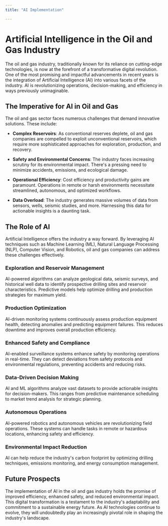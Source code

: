 ```yaml
---
title: "AI Implementation"

---
```


# Artificial Intelligence in the Oil and Gas Industry

The oil and gas industry, traditionally known for its reliance on cutting-edge technologies, is now at the forefront of a transformative digital revolution. One of the most promising and impactful advancements in recent years is the integration of Artificial Intelligence (AI) into various facets of the industry. AI is revolutionizing operations, decision-making, and efficiency in ways previously unimaginable.

## The Imperative for AI in Oil and Gas

The oil and gas sector faces numerous challenges that demand innovative solutions. These include:

- **Complex Reservoirs**: As conventional reserves deplete, oil and gas companies are compelled to exploit unconventional reservoirs, which require more sophisticated approaches for exploration, production, and recovery.

- **Safety and Environmental Concerns**: The industry faces increasing scrutiny for its environmental impact. There's a pressing need to minimize accidents, emissions, and ecological damage.

- **Operational Efficiency**: Cost efficiency and productivity gains are paramount. Operations in remote or harsh environments necessitate streamlined, autonomous, and optimized workflows.

- **Data Overload**: The industry generates massive volumes of data from sensors, wells, seismic studies, and more. Harnessing this data for actionable insights is a daunting task.

## The Role of AI

Artificial Intelligence offers the industry a way forward. By leveraging AI techniques such as Machine Learning (ML), Natural Language Processing (NLP), Computer Vision, and Robotics, oil and gas companies can address these challenges effectively.

### Exploration and Reservoir Management

AI-powered algorithms can analyze geological data, seismic surveys, and historical well data to identify prospective drilling sites and reservoir characteristics. Predictive models help optimize drilling and production strategies for maximum yield.

### Production Optimization

AI-driven monitoring systems continuously assess production equipment health, detecting anomalies and predicting equipment failures. This reduces downtime and improves overall production efficiency.

### Enhanced Safety and Compliance

AI-enabled surveillance systems enhance safety by monitoring operations in real-time. They can detect deviations from safety protocols and environmental regulations, preventing accidents and reducing risks.

### Data-Driven Decision Making

AI and ML algorithms analyze vast datasets to provide actionable insights for decision-makers. This ranges from predictive maintenance scheduling to market trend analysis for strategic planning.

### Autonomous Operations

AI-powered robotics and autonomous vehicles are revolutionizing field operations. These systems can handle tasks in remote or hazardous locations, enhancing safety and efficiency.

### Environmental Impact Reduction

AI can help reduce the industry's carbon footprint by optimizing drilling techniques, emissions monitoring, and energy consumption management.

## Future Prospects

The implementation of AI in the oil and gas industry holds the promise of improved efficiency, enhanced safety, and reduced environmental impact. This digital transformation is a testament to the industry's adaptability and commitment to a sustainable energy future. As AI technologies continue to evolve, they will undoubtedly play an increasingly pivotal role in shaping the industry's landscape.
